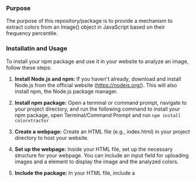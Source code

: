 ### Purpose
The purpose of this repository/package is to provide a mechanism to extract colors from an Image() object in JavaScript based on their frequency percentile.

### Installatin and Usage
To install your npm package and use it in your website to analyze an image, follow these steps:

1. **Install Node.js and npm:** If you haven't already, download and install Node.js from the official website (https://nodejs.org/). This will also install npm, the Node.js package manager.
   
2. **Install npm package:** Open a terminal or command prompt, navigate to your project directory, and run the following command to install your npm package, open Terminal/Command Prompt and run
  ```npm install colorxtractor```
3. **Create a webpage:** Create an HTML file (e.g., index.html) in your project directory to host your website.

4. **Set up the webpage:** Inside your HTML file, set up the necessary structure for your webpage. You can include an input field for uploading images and a <canvas> element to display the image and the analyzed colors.

5. **Include the package:** In your HTML file, include a <script> tag to import your npm package:
   ```<script src="node_modules/colorxtrator/index.js"></script>```

6. **Handle image upload:** Implement JavaScript code to handle image upload from the user. You can use the <input type="file"> element for this purpose.

7. **Call the analyzeColors function:** When the user selects an image, use the analyzeColors function from your npm package to analyze the colors in the image. You'll need to pass the image data to this function.

Here's a simplified example of how you might do this:
```<input type="file" id="imageInput" accept="image/*">

<canvas id="imageCanvas"></canvas>

<script>
document.getElementById('imageInput').addEventListener('change', function(event) {
    const file = event.target.files[0];
    const reader = new FileReader();

    reader.onload = function(e) {
        const imageData = e.target.result;
        const percentiles = [1, 0.9, 0.8, 0.3, 0.4]; //1 is the most frequent color and 0.3 being at 30%

        // Call the analyzeColors function
        const extractedColors = analyzeColors(imageData, percentiles);
        console.log(extractedColors);
    };

    reader.readAsDataURL(file);
});
</script>
```
8. **Display the results:** After analyzing the image, you can display the extracted colors on the webpage. You might use HTML elements or the <canvas> element to visualize the colors.

9. **Test your website:** Open your HTML file in a web browser and test the functionality by uploading an image. Verify that the colors are correctly extracted and displayed.

10. **Deploy your website:** Once you're satisfied with your website, you can deploy it to a web server so that others can access it online. You can use platforms like GitHub Pages, Netlify, or Vercel for hosting your static website.

That's it! You've now installed your npm package and integrated it into your website to analyze images for color extraction.
